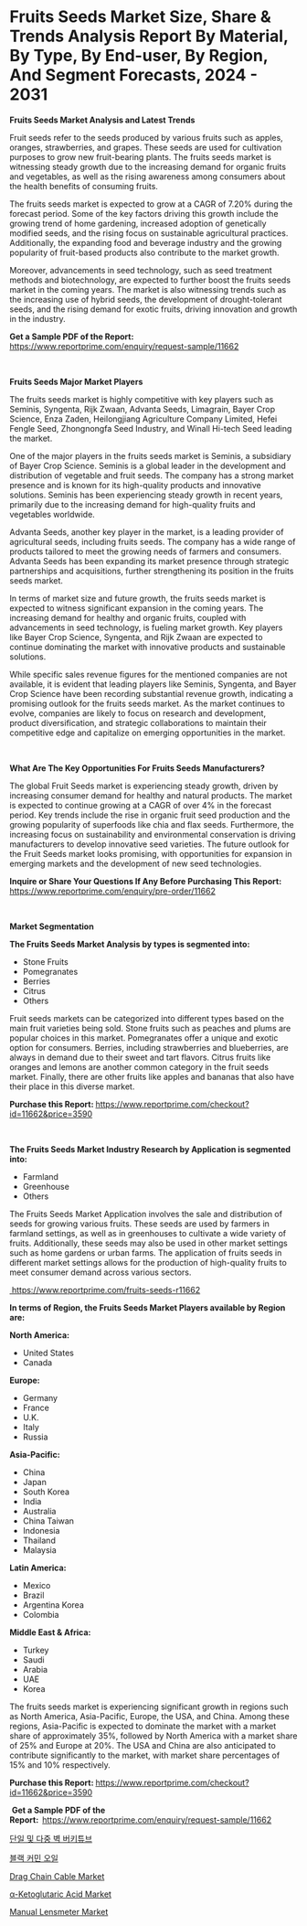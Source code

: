 <p><h1>Fruits Seeds Market Size, Share & Trends Analysis Report By Material, By Type, By End-user, By Region, And Segment Forecasts, 2024 - 2031</h1></p><p><strong>Fruits Seeds Market Analysis and Latest Trends</strong></p>
<p><p>Fruit seeds refer to the seeds produced by various fruits such as apples, oranges, strawberries, and grapes. These seeds are used for cultivation purposes to grow new fruit-bearing plants. The fruits seeds market is witnessing steady growth due to the increasing demand for organic fruits and vegetables, as well as the rising awareness among consumers about the health benefits of consuming fruits.</p><p>The fruits seeds market is expected to grow at a CAGR of 7.20% during the forecast period. Some of the key factors driving this growth include the growing trend of home gardening, increased adoption of genetically modified seeds, and the rising focus on sustainable agricultural practices. Additionally, the expanding food and beverage industry and the growing popularity of fruit-based products also contribute to the market growth.</p><p>Moreover, advancements in seed technology, such as seed treatment methods and biotechnology, are expected to further boost the fruits seeds market in the coming years. The market is also witnessing trends such as the increasing use of hybrid seeds, the development of drought-tolerant seeds, and the rising demand for exotic fruits, driving innovation and growth in the industry.</p></p>
<p><strong>Get a Sample PDF of the Report:&nbsp;</strong> <a href="https://www.reportprime.com/enquiry/request-sample/11662">https://www.reportprime.com/enquiry/request-sample/11662</a></p>
<p>&nbsp;</p>
<p><strong>Fruits Seeds Major Market Players</strong></p>
<p><p>The fruits seeds market is highly competitive with key players such as Seminis, Syngenta, Rijk Zwaan, Advanta Seeds, Limagrain, Bayer Crop Science, Enza Zaden, Heilongjiang Agriculture Company Limited, Hefei Fengle Seed, Zhongnongfa Seed Industry, and Winall Hi-tech Seed leading the market.</p><p>One of the major players in the fruits seeds market is Seminis, a subsidiary of Bayer Crop Science. Seminis is a global leader in the development and distribution of vegetable and fruit seeds. The company has a strong market presence and is known for its high-quality products and innovative solutions. Seminis has been experiencing steady growth in recent years, primarily due to the increasing demand for high-quality fruits and vegetables worldwide.</p><p>Advanta Seeds, another key player in the market, is a leading provider of agricultural seeds, including fruits seeds. The company has a wide range of products tailored to meet the growing needs of farmers and consumers. Advanta Seeds has been expanding its market presence through strategic partnerships and acquisitions, further strengthening its position in the fruits seeds market.</p><p>In terms of market size and future growth, the fruits seeds market is expected to witness significant expansion in the coming years. The increasing demand for healthy and organic fruits, coupled with advancements in seed technology, is fueling market growth. Key players like Bayer Crop Science, Syngenta, and Rijk Zwaan are expected to continue dominating the market with innovative products and sustainable solutions.</p><p>While specific sales revenue figures for the mentioned companies are not available, it is evident that leading players like Seminis, Syngenta, and Bayer Crop Science have been recording substantial revenue growth, indicating a promising outlook for the fruits seeds market. As the market continues to evolve, companies are likely to focus on research and development, product diversification, and strategic collaborations to maintain their competitive edge and capitalize on emerging opportunities in the market.</p></p>
<p>&nbsp;</p>
<p><strong>What Are The Key Opportunities For Fruits Seeds Manufacturers?</strong></p>
<p><p>The global Fruit Seeds market is experiencing steady growth, driven by increasing consumer demand for healthy and natural products. The market is expected to continue growing at a CAGR of over 4% in the forecast period. Key trends include the rise in organic fruit seed production and the growing popularity of superfoods like chia and flax seeds. Furthermore, the increasing focus on sustainability and environmental conservation is driving manufacturers to develop innovative seed varieties. The future outlook for the Fruit Seeds market looks promising, with opportunities for expansion in emerging markets and the development of new seed technologies.</p></p>
<p><strong>Inquire or Share Your Questions If Any Before Purchasing This Report:</strong> <a href="https://www.reportprime.com/enquiry/pre-order/11662">https://www.reportprime.com/enquiry/pre-order/11662</a></p>
<p>&nbsp;</p>
<p><strong>Market Segmentation</strong></p>
<p><strong>The Fruits Seeds Market Analysis by types is segmented into:</strong></p>
<p><ul><li>Stone Fruits</li><li>Pomegranates</li><li>Berries</li><li>Citrus</li><li>Others</li></ul></p>
<p><p>Fruit seeds markets can be categorized into different types based on the main fruit varieties being sold. Stone fruits such as peaches and plums are popular choices in this market. Pomegranates offer a unique and exotic option for consumers. Berries, including strawberries and blueberries, are always in demand due to their sweet and tart flavors. Citrus fruits like oranges and lemons are another common category in the fruit seeds market. Finally, there are other fruits like apples and bananas that also have their place in this diverse market.</p></p>
<p><strong>Purchase this Report:&nbsp;</strong><a href="https://www.reportprime.com/checkout?id=11662&price=3590">https://www.reportprime.com/checkout?id=11662&price=3590</a></p>
<p>&nbsp;</p>
<p><strong>The Fruits Seeds Market Industry Research by Application is segmented into:</strong></p>
<p><ul><li>Farmland</li><li>Greenhouse</li><li>Others</li></ul></p>
<p><p>The Fruits Seeds Market Application involves the sale and distribution of seeds for growing various fruits. These seeds are used by farmers in farmland settings, as well as in greenhouses to cultivate a wide variety of fruits. Additionally, these seeds may also be used in other market settings such as home gardens or urban farms. The application of fruits seeds in different market settings allows for the production of high-quality fruits to meet consumer demand across various sectors.</p></p>
<p><a href="https://www.reportprime.com/fruits-seeds-r11662">&nbsp;https://www.reportprime.com/fruits-seeds-r11662</a></p>
<p><strong>In terms of Region, the Fruits Seeds Market Players available by Region are:</strong></p>
<p>
    <p> <strong> North America: </strong>
        <ul>
            <li>United States</li>
            <li>Canada</li>
        </ul>
        </p> 
    <p> <strong> Europe: </strong>
        <ul>
            <li>Germany</li>
            <li>France</li>
            <li>U.K.</li>
            <li>Italy</li>
            <li>Russia</li>
        </ul>
        </p> 
    <p> <strong> Asia-Pacific: </strong>
        <ul>
            <li>China</li>
            <li>Japan</li>
            <li>South Korea</li>
            <li>India</li>
            <li>Australia</li>
            <li>China Taiwan</li>
            <li>Indonesia</li>
            <li>Thailand</li>
            <li>Malaysia</li>
        </ul>
        </p> 
    <p> <strong> Latin America: </strong>
        <ul>
            <li>Mexico</li>
            <li>Brazil</li>
            <li>Argentina Korea</li>
            <li>Colombia</li>
        </ul>
        </p> 
    <p> <strong> Middle East & Africa: </strong>
        <ul>
            <li>Turkey</li>
            <li>Saudi</li>
            <li>Arabia</li>
            <li>UAE</li>
            <li>Korea</li>
        </ul>
    </p>
    </p>
<p><p>The fruits seeds market is experiencing significant growth in regions such as North America, Asia-Pacific, Europe, the USA, and China. Among these regions, Asia-Pacific is expected to dominate the market with a market share of approximately 35%, followed by North America with a market share of 25% and Europe at 20%. The USA and China are also anticipated to contribute significantly to the market, with market share percentages of 15% and 10% respectively.</p></p>
<p><strong>Purchase this Report: </strong><a href="https://www.reportprime.com/checkout?id=11662&price=3590">https://www.reportprime.com/checkout?id=11662&price=3590</a></p>
<p>&nbsp;<strong>Get a Sample PDF of the Report:&nbsp;&nbsp;</strong><a href="https://www.reportprime.com/enquiry/request-sample/11662">https://www.reportprime.com/enquiry/request-sample/11662</a></p>
<p><strong></strong></p>
<p><p><a href="https://github.com/sougarounis/Market-Research-Report-List-5/blob/main/1301292101590.md">단일 및 다중 벽 버키튜브</a></p><p><a href="https://medium.com/@kelvinfeenrey98677/%EA%B8%80%EB%A1%9C%EB%B2%8C-%EB%B8%94%EB%9E%99-%EC%BF%A0%EB%AF%BC-%EC%98%A4%EC%9D%BC-%EC%8B%9C%EC%9E%A5-%EB%8F%99%ED%96%A5-%EC%84%B1%EC%9E%A5-%EA%B8%B0%ED%9A%8C%EC%99%80-%EB%8F%84%EC%A0%84%EC%97%90-%EB%8C%80%ED%95%9C-%EC%98%88%EC%B8%A1-2024%EB%85%84%EB%B6%80%ED%84%B0-2031%EB%85%84%EA%B9%8C%EC%A7%80-ee39e7898ad9">블랙 커민 오일</a></p><p><a href="https://issuu.com/reportprime-2/docs/drag-chain-cable-market-size-2030.pptx">Drag Chain Cable Market</a></p><p><a href="https://issuu.com/reportprime-2/docs/a-ketoglutaric-acid-market-size-2030.pptx">α-Ketoglutaric Acid Market</a></p><p><a href="https://medium.com/@diegomoen/an-in-depth-analysis-of-the-global-manual-lensmeter-market-scope-and-its-rapid-growing-5-7-3b180465bdf4">Manual Lensmeter Market</a></p></p>